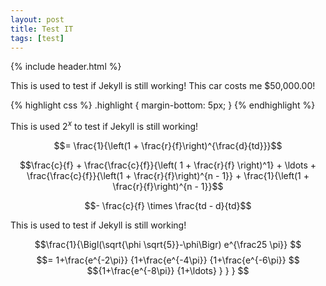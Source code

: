 ```yaml
---
layout: post
title: Test IT
tags: [test]
---
```


{% include header.html %}

This is used to test if Jekyll is still working! This car costs me $50,000.00!

{% highlight css %}
.highlight {
  margin-bottom: 5px;
}
{% endhighlight %}

This is used $2^{x}$ to test if Jekyll is still working!

$$= \frac{1}{\left(1 + \frac{r}{f}\right)^{\frac{d}{td}}}$$

$$\frac{c}{f} + \frac{\frac{c}{f}}{\left( 1 + \frac{r}{f} \right)^1} + \ldots + \frac{\frac{c}{f}}{\left(1 + \frac{r}{f}\right)^{n - 1}} + \frac{1}{\left(1 + \frac{r}{f}\right)^{n - 1}}$$

$$- \frac{c}{f} \times \frac{td - d}{td}$$

This is used to test if Jekyll is still working!

$$\frac{1}{\Bigl(\sqrt{\phi \sqrt{5}}-\phi\Bigr) e^{\frac25 \pi}} $$
$$= 1+\frac{e^{-2\pi}} {1+\frac{e^{-4\pi}} {1+\frac{e^{-6\pi}} $$
    $${1+\frac{e^{-8\pi}} {1+\ldots} } } } $$
